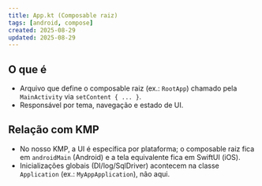 ```yaml
---
title: App.kt (Composable raiz)
tags: [android, compose]
created: 2025-08-29
updated: 2025-08-29
---
```


## O que é
- Arquivo que define o composable raiz (ex.: `RootApp`) chamado pela `MainActivity` via `setContent { ... }`.
- Responsável por tema, navegação e estado de UI.

## Relação com KMP
- No nosso KMP, a UI é específica por plataforma; o composable raiz fica em `androidMain` (Android) e a tela equivalente fica em SwiftUI (iOS).
- Inicializações globais (DI/log/SqlDriver) acontecem na classe `Application` (ex.: `MyAppApplication`), não aqui.
